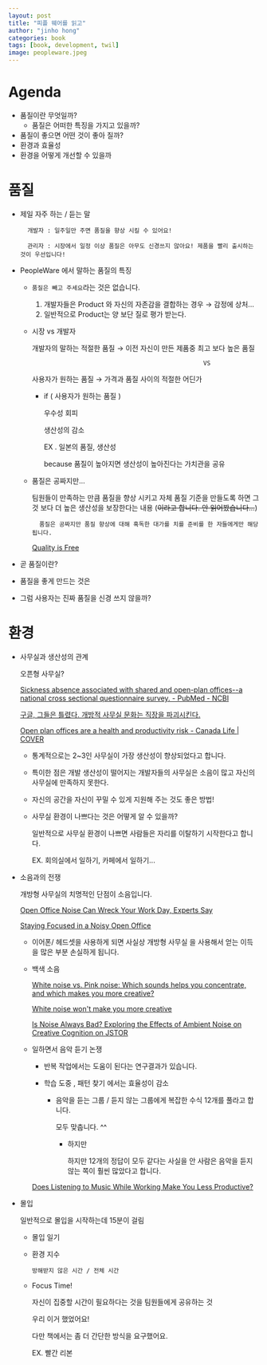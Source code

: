 ```yaml
---
layout: post
title: "피플 웨어를 읽고"
author: "jinho hong"
categories: book
tags: [book, development, twil]
image: peopleware.jpeg
---
```


# Agenda

- 품질이란 무엇일까?
  - 품질은 어떠한 특징을 가지고 있을까?
- 품질이 좋으면 어떤 것이 좋아 질까?
- 환경과 효율성
- 환경을 어떻게 개선할 수 있을까

# 품질

- 제일 자주 하는 / 듣는 말

        개발자 : 일주일만 주면 품질을 향상 시킬 수 있어요!

        관리자 : 시장에서 일정 이상 품질은 아무도 신경쓰지 않아요! 제품을 빨리 출시하는 것이 우선입니다!

- PeopleWare 에서 말하는 품질의 특징

  - `품질은 빼고 주세요`라는 것은 없습니다.
    1. 개발자들은 Product 와 자신의 자존감을 결합하는 경우 → 감정에 상처...
    2. 일반적으로 Product는 양 보단 질로 평가 받는다.
  - 시장 vs 개발자

    개발자의 말하는 적절한 품질 → 이전 자신이 만든 제품중 최고 보다 높은 품질

                                                        VS

    사용자가 원하는 품질 → 가격과 품질 사이의 적절한 어딘가

    - if ( 사용자가 원하는 품질 )

      우수성 회피

      생산성의 감소

      EX . 일본의 품질, 생산성

      because 품질이 높아지면 생산성이 높아진다는 가치관을 공유

  - 품질은 공짜지만...

    팀원들이 만족하는 만큼 품질을 향상 시키고 자체 품질 기준을 만들도록 하면 그것 보다 더 높은 생산성을 보장한다는 내용 (~~이라고 합니다. 안 읽어봤습니다...~~)

          품질은 공짜지만 품질 향상에 대해 혹독한 대가를 치를 준비를 한 자들에게만 해당됩니다.

    [Quality is Free](https://books.google.co.kr/books/about/Quality_is_Free.html?id=n4IubCcpm0EC&source=kp_cover&redir_esc=y)

- 곧 품질이란?
- 품질을 좋게 만드는 것은
- 그럼 사용자는 진짜 품질을 신경 쓰지 않을까?

# 환경

- 사무실과 생산성의 관계

  오픈형 사무실?

  [Sickness absence associated with shared and open-plan offices--a national cross sectional questionnaire survey. - PubMed - NCBI](https://www.ncbi.nlm.nih.gov/pubmed/21528171)

  [구글, 그들은 틀렸다. 개방적 사무실 문화는 직장을 파괴시킨다.](http://blog.jandi.com/ko/2015/07/07/google-got-it-wrong-the-open-office-trend-is-destroying-the-workplace/)

  [Open plan offices are a health and productivity risk - Canada Life | COVER](https://www.covermagazine.co.uk/cover/news/2344756/open-plan-offices-are-a-health-and-productivity-risk-canada-life)

  - 통계적으로는 2~3인 사무실이 가장 생산성이 향상되었다고 합니다.
  - 특이한 점은 개발 생산성이 떨어지는 개발자들의 사무실은 소음이 많고 자신의 사무실에 만족하지 못한다.
  - 자신의 공간을 자신이 꾸밀 수 있게 지원해 주는 것도 좋은 방법!
  - 사무실 환경이 나쁘다는 것은 어떻게 알 수 있을까?

    일반적으로 사무실 환경이 나쁘면 사람들은 자리를 이탈하기 시작한다고 합니다.

    EX. 회의실에서 일하기, 카페에서 일하기...

- 소음과의 전쟁

  개방형 사무실의 치명적인 단점이 소음입니다.

  [Open Office Noise Can Wreck Your Work Day, Experts Say](https://convene.com/catalyst/open-office-noise/)

  [Staying Focused in a Noisy Open Office](https://hbr.org/2018/10/staying-focused-in-a-noisy-open-office)

  - 이어폰/ 헤드셋을 사용하게 되면 사실상 개방형 사무실 을 사용해서 얻는 이득을 많은 부분 손실하게 됩니다.
  - 백색 소음

    [White noise vs. Pink noise: Which sounds helps you concentrate, and which makes you more creative?](https://www.ideatovalue.com/crea/nickskillicorn/2016/07/white-noise-vs-pink-noise-sounds-helps-concentrate-makes-creative/)

    [White noise won't make you more creative](https://creativesomething.net/post/65428912576/white-noise-wont-make-you-more-creative)

    [Is Noise Always Bad? Exploring the Effects of Ambient Noise on Creative Cognition on JSTOR](https://www.jstor.org/stable/10.1086/665048?seq=1#metadata_info_tab_contents)

  - 일하면서 음악 듣기 논쟁

    - 반복 작업에서는 도움이 된다는 연구결과가 있습니다.
    - 학습 도중 , 패턴 찾기 에서는 효율성이 감소

      - 음악을 듣는 그룹 / 듣지 않는 그룹에게 복잡한 수식 12개를 풀라고 합니다.

        모두 맞춥니다. ^^

        - 하지만

          하지만 12개의 정답이 모두 같다는 사실을 안 사람은 음악을 듣지 않는 쪽이 훨씬 많았다고 합니다.

    [Does Listening to Music While Working Make You Less Productive?](http://ideas.time.com/2012/09/12/does-listening-to-music-while-working-make-you-less-productive/)

- 몰입

  일반적으로 몰입을 시작하는데 15분이 걸림

  - 몰입 일기
  - 환경 지수

    `방해받지 않은 시간 / 전체 시간`

  - Focus Time!

    자신이 집중할 시간이 필요하다는 것을 팀원들에게 공유하는 것

    우리 이거 했었어요!

    다만 책에서는 좀 더 간단한 방식을 요구했어요.

    EX. 빨간 리본

